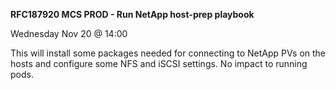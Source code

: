 
**RFC187920 MCS PROD - Run NetApp host-prep playbook**

Wednesday Nov 20 @ 14:00

This will install some packages needed for connecting to NetApp PVs on the hosts and configure some NFS and iSCSI settings. No impact to running pods.

